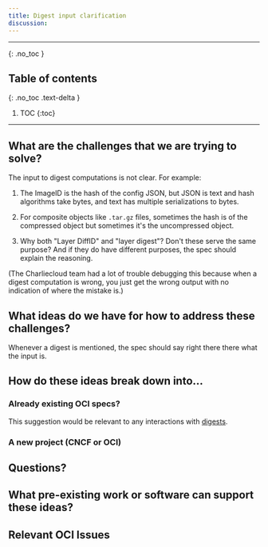 ```yaml
---
title: Digest input clarification
discussion: 
---
```


---

{: .no_toc }

## Table of contents
{: .no_toc .text-delta }

1. TOC
{:toc}

---

## What are the challenges that we are trying to solve?

The input to digest computations is not clear. For example:

  1. The ImageID is the hash of the config JSON, but JSON is text and hash
     algorithms take bytes, and text has multiple serializations to bytes.

  1. For composite objects like `.tar.gz` files, sometimes the hash is of the
     compressed object but sometimes it's the uncompressed object.

  1. Why both "Layer DiffID" and "layer digest"? Don't these serve the same
     purpose? And if they do have different purposes, the spec should explain
     the reasoning.

(The Charliecloud team had a lot of trouble debugging this because when a
digest computation is wrong, you just get the wrong output with no indication
of where the mistake is.)

## What ideas do we have for how to address these challenges?

Whenever a digest is mentioned, the spec should say right there there what the
input is.

## How do these ideas break down into...

### Already existing OCI specs?
This suggestion would be relevant to any interactions with [digests](https://github.com/opencontainers/go-digest).

### A new project (CNCF or OCI)


## Questions?


## What pre-existing work or software can support these ideas?

## Relevant OCI Issues
